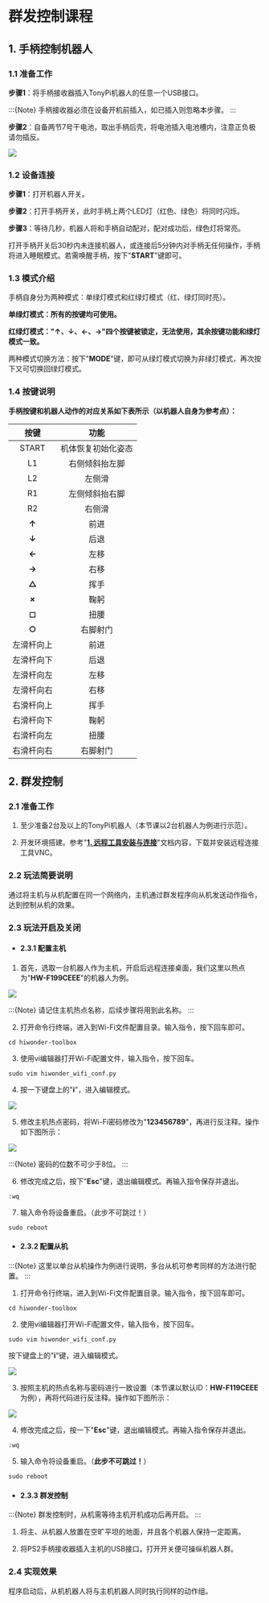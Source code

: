 # 群发控制课程

## 1. 手柄控制机器人

### 1.1 准备工作

**步骤1**：将手柄接收器插入TonyPi机器人的任意一个USB接口。

:::{Note}
手柄接收器必须在设备开机前插入，如已插入则忽略本步骤。
:::

**步骤2**：自备两节7号干电池，取出手柄后壳，将电池插入电池槽内，注意正负极请勿插反。

<img src="../_static/media/14.mass_messaging_control/1.1/image2.png"   />

### 1.2 设备连接

**步骤1**：打开机器人开关。

**步骤2**：打开手柄开关，此时手柄上两个LED灯（红色、绿色）将同时闪烁。

**步骤3**：等待几秒，机器人将和手柄自动配对，配对成功后，绿色灯将常亮。

打开手柄开关后30秒内未连接机器人，或连接后5分钟内对手柄无任何操作，手柄将进入睡眠模式。若需唤醒手柄，按下"**START**"键即可。

### 1.3 模式介绍

手柄自身分为两种模式：单绿灯模式和红绿灯模式（红、绿灯同时亮）。

**单绿灯模式：所有的按键均可使用。**

**红绿灯模式："↑、↓、←、→"四个按键被锁定，无法使用，其余按键功能和绿灯模式一致。**

两种模式切换方法：按下"**MODE**"键，即可从绿灯模式切换为非绿灯模式，再次按下又可切换回绿灯模式。

### 1.4 按键说明

**手柄按键和机器人动作的对应关系如下表所示（以机器人自身为参考点）：**

|    按键    |        功能        |
|:----------:|:------------------:|
|   START    | 机体恢复初始化姿态 |
|     L1     |   右侧倾斜抬左脚   |
|     L2     |       左侧滑       |
|     R1     |   左侧倾斜抬右脚   |
|     R2     |       右侧滑       |
|   **↑**    |        前进        |
|   **↓**    |        后退        |
|   **←**    |        左移        |
|   **→**    |        右移        |
|   **△**    |        挥手        |
|   **×**    |        鞠躬        |
|   **◻**    |        扭腰        |
|   **○**    |      右脚射门      |
| 左滑杆向上 |        前进        |
| 左滑杆向下 |        后退        |
| 左滑杆向左 |        左移        |
| 左滑杆向右 |        右移        |
| 右滑杆向上 |        挥手        |
| 右滑杆向下 |        鞠躬        |
| 右滑杆向左 |        扭腰        |
| 右滑杆向右 |      右脚射门      |

## 2. 群发控制

### 2.1 准备工作

1)  至少准备2台及以上的TonyPi机器人（本节课以2台机器人为例进行示范）。

2)  开发环境搭建。参考"**[1. 远程工具安装与连接]()**"文档内容，下载并安装远程连接工具VNC。

### 2.2 玩法简要说明

通过将主机与从机配置在同一个网络内，主机通过群发程序向从机发送动作指令，达到控制从机的效果。

### 2.3 玩法开启及关闭

- #### 2.3.1 配置主机

1. 首先，选取一台机器人作为主机，开启后远程连接桌面，我们这里以热点为"**HW-F199CEEE**"的机器人为例。

<img src="../_static/media/14.mass_messaging_control/2.1/image2.png"   />

:::{Note}
请记住主机热点名称，后续步骤将用到此名称。
:::

2. 打开命令行终端，进入到Wi-Fi文件配置目录。输入指令，按下回车即可。

```commandline
cd hiwonder-toolbox
```

3. 使用vi编辑器打开Wi-Fi配置文件，输入指令，按下回车。

```commandline
sudo vim hiwonder_wifi_conf.py
```

4. 按一下键盘上的"**i**"，进入编辑模式。

<img src="../_static/media/14.mass_messaging_control/2.1/image5.png"  />

5. 修改主机热点密码，将Wi-Fi密码修改为"**123456789**"，再进行反注释。操作如下图所示：

<img src="../_static/media/14.mass_messaging_control/2.1/image6.png"  />

:::{Note}
密码的位数不可少于8位。
:::

6. 修改完成之后，按下"**Esc**"键，退出编辑模式。再输入指令保存并退出。

```commandline
:wq
```

7. 输入命令将设备重启。（此步不可跳过！）

```commandline
sudo reboot
```

- #### 2.3.2 配置从机

:::{Note}
这里以单台从机操作为例进行说明，多台从机可参考同样的方法进行配置。
:::

1)  打开命令行终端，进入到Wi-Fi文件配置目录。输入指令，按下回车即可。

```commandline
cd hiwonder-toolbox
```

2. 使用vi编辑器打开Wi-Fi配置文件，输入指令，按下回车。

```commandline
sudo vim hiwonder_wifi_conf.py
```

按下键盘上的"**i**"键，进入编辑模式。

<img src="../_static/media/14.mass_messaging_control/2.1/image8.png"  />

3. 按照主机的热点名称与密码进行一致设置（本节课以默认ID：**HW-F119CEEE**为例），再将代码进行反注释。操作如下图所示：

<img src="../_static/media/14.mass_messaging_control/2.1/image9.png"  />

4. 修改完成之后，按一下"**Esc**"键，退出编辑模式。再输入指令保存并退出。

```commandline
:wq
```

5. 输入命令将设备重启。（**此步不可跳过！**）

```commandline
sudo reboot
```

- #### 2.3.3 群发控制

:::{Note}
群发控制时，从机需等待主机开机成功后再开启。
:::

1)  将主、从机器人放置在空旷平坦的地面，并且各个机器人保持一定距离。

2)  将PS2手柄接收器插入主机的USB接口，打开开关便可操纵机器人群。

### 2.4 实现效果

程序启动后，从机机器人将与主机机器人同时执行同样的动作组。
